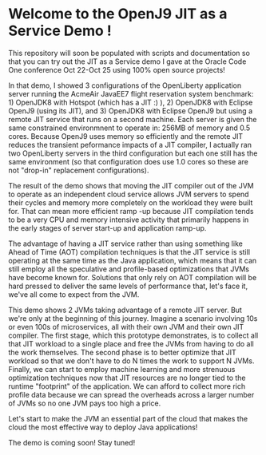 # Welcome to the OpenJ9 JIT as a Service Demo !

This repository will soon be populated with scripts and documentation so that you can try out the JIT as a Service demo I gave at the Oracle Code One conference Oct 22-Oct 25 using 100% open source projects!

In that demo, I showed 3 configurations of the OpenLiberty application server running the AcmeAir JavaEE7 flight reservation system benchmark: 1) OpenJDK8 with Hotspot (which has a JIT :) ), 2) OpenJDK8 with Eclipse OpenJ9 (using its JIT), and 3) OpenJDK8 with Eclipse OpenJ9 but using a remote JIT service that runs on a second machine. Each server is given the same constrained environmnent to operate in: 256MB of memory and 0.5 cores. Because OpenJ9 uses memory so efficiently and the remote JIT reduces the transient peformance impacts of a JIT compiler, I actually ran two OpenLiberty servers in the third configuration but each one still has the same environment (so that configuration does use 1.0 cores so these are not "drop-in" replacement configurations).

The result of the demo shows that moving the JIT compiler out of the JVM to operate as an independent cloud service allows JVM servers to spend their cycles and memory more completely on the workload they were built for. That can mean more efficient ramp -up because JIT compilation tends to be a very CPU and memory intensive activity that primarily happens in the early stages of server start-up and application ramp-up.

The advantage of having a JIT service rather than using something like Ahead of Time (AOT) compilation techniques is that the JIT service is still operating at the same time as the Java application, which means that it can still employ all the speculative and profile-based optimizations that JVMs have become known for. Solutions that only rely on AOT compilation will be hard pressed to deliver the same levels of performance that, let's face it, we've all come to expect from the JVM.

This demo shows 2 JVMs taking advantage of a remote JIT server. But we're only at the beginning of this journey. Imagine a scenario involving 10s or even 100s of microservices, all with their own JVM and their own JIT compiler. The first stage, which this prototype demonstrates, is to collect all that JIT workload to a single place and free the JVMs from having to do all the work themselves. The second phase is to better optimize that JIT workload so that we don't have to do N times the work to support N JVMs. Finally, we can start to employ machine learning and more strenuous optimization techniques now that JIT resources are no longer tied to the runtime "footprint" of the application. We can afford to collect more rich profile data because we can spread the overheads across a larger number of JVMs so no one JVM pays too high a price.

Let's start to make the JVM an essential part of the cloud that makes the cloud the most effective way to deploy Java applications!

The demo is coming soon! Stay tuned!

